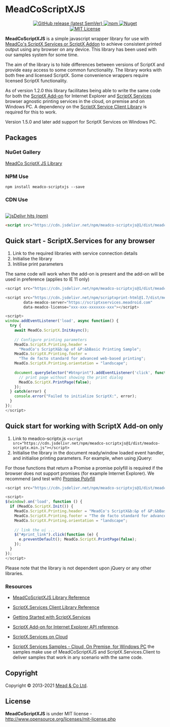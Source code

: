# MeadCoScriptXJS

<p align="center">
	<a href="https://github.com/MeadCo/MeadCoScriptXJS/releases/latest" target="_blank">
        <img alt="GitHub release (latest SemVer)" src="https://img.shields.io/github/v/release/MeadCo/MeadCoScriptXJS">
    </a>
	<a href="https://www.npmjs.com/package/meadco-scriptxjs" target="_blank">
		<img alt="npm" src="https://img.shields.io/npm/v/meadco-scriptxjs">
	</a>
	<a href="https://www.nuget.org/packages/MeadScriptXJS" target="_blank">
        <img alt="Nuget" src="https://img.shields.io/nuget/v/MeadScriptXJS">
    </a>
	<br>
	<a href="https://github.com/MeadCo/MeadScriptXJS/blob/master/LICENSE" target="_blank">
		<img alt="MIT License" src="https://img.shields.io/github/license/MeadCo/MeadCoScriptXJS">
	</a>
</p>

**MeadCoScriptXJS** is a simple javascript wrapper library for use with [MeadCo's ScriptX Services or ScriptX Addon](https://www.meadroid.com)
 to achieve consistent printed output using any browser on any device. This library has been used with our samples system for some time. 

The aim of the library is to hide differences between versions of ScriptX and provide easy access to some common functionality.
The library works with both free and licensed ScriptX. Some convenience wrappers require licensed ScriptX functionality.

As of version 1.2.0 this library facilitates being able to write the same code for both the 
[ScriptX Add-on](http://www.meadroid.com) for Internet Explorer and 
[ScriptX Services](https://www.meadroid.com) browser agnostic printing services in the cloud, on premise and on Windows PC. 
A dependency on the [ScriptX Service Client Library](https://github.com/MeadCo/ScriptX.Print.Client) is required for this to work.

Version 1.5.0 and later add support for ScriptX Services on Windows PC.

## Packages

### NuGet Gallery
[MeadCo ScriptX JS Library](http://nuget.org/packages/MeadScriptXJS/)

### NPM Use

```
npm install meadco-scriptxjs --save
```

### CDN Use

<p>
    <br/>
	<a href="https://www.jsdelivr.com/package/npm/meadco-scriptxjs" target="_blank">
		<img alt="jsDelivr hits (npm)" src="https://img.shields.io/jsdelivr/npm/hm/meadco-scriptxjs">
	</a>
</p>

```html
<script src="https://cdn.jsdelivr.net/npm/meadco-scriptxjs@1/dist/meadco-scriptx.min.js"></script>
```

## Quick start - ScriptX.Services for any browser

1. Link to the required libraries with service connection details
2. Initialise the library
3. Initilise print parameters

The same code will work when the add-on is present and the add-on will be used in preference (applies to IE 11 only)

```javascript
<script src="https://cdn.jsdelivr.net/npm/meadco-scriptxjs@1/dist/meadco-scriptx.min.js"></script>

<script src="https://cdn.jsdelivr.net/npm/scriptxprint-html@1.7/dist/meadco-scriptxservices.min.js"
        data-meadco-server="https://scriptxservices.meadroid.com" 
        data-meadco-license="xxx-xxx-xxxxxxx-xxx"></script>

<script>
window.addEventListener('load', async function() {
  try {
    await MeadCo.ScriptX.InitAsync();
    
    // Configure printing parameters
    MeadCo.ScriptX.Printing.header = 
      "MeadCo's ScriptX&b:&p of &P:&bBasic Printing Sample";
    MeadCo.ScriptX.Printing.footer = 
      "The de facto standard for advanced web-based printing";
    MeadCo.ScriptX.Printing.orientation = "landscape";
    
    document.querySelector("#btnprint").addEventListener('click', function() {
      // print page without showing the print dialog
      MeadCo.ScriptX.PrintPage(false);
    });
  } catch(error) {
    console.error("Failed to initialize ScriptX:", error);
  }
});
</script>
```

## Quick start for working with ScriptX Add-on only

1. Link to meadco-scriptx.js `<script src="https://cdn.jsdelivr.net/npm/meadco-scriptxjs@1/dist/meadco-scriptx.min.js"></script>`
2. Initialise the library in the document ready/window loaded event handler, and initialise printing parameters. For example, when using jQuery:

For those functions that return a Promise a promise polyfill is required if the browser does not support promises (for example Internet Explorer). 
We recommend (and test with) [Promise Polyfill](https://github.com/taylorhakes/promise-polyfill)


```javascript
<script src="https://cdn.jsdelivr.net/npm/meadco-scriptxjs@1/dist/meadco-scriptx.min.js"></script>

<script>
$(window).on('load', function () {
  if (MeadCo.ScriptX.Init()) {
    MeadCo.ScriptX.Printing.header = "MeadCo's ScriptX&b:&p of &P:&bBasic Printing Sample";
    MeadCo.ScriptX.Printing.footer = "The de facto standard for advanced web-based printing";
    MeadCo.ScriptX.Printing.orientation = "landscape";
            
    // link the ui ...
    $("#print_link").click(function (e) { 
      e.preventDefault(); MeadCo.ScriptX.PrintPage(false); 
    });                           
  }
});
</script>
```
Please note that the library is not dependent upon jQuery or any other libraries.


### Resources

* [MeadCoScriptXJS Library Reference](https://meadco.github.io/MeadCoScriptXJS)

* [ScriptX.Services Client Library Reference](https://meadco.github.io/ScriptX.Print.Client)

* [Getting Started with ScriptX.Services](https://www.meadroid.com/Developers/KnowledgeBank/HowToGuides/ScriptXServices/GettingStarted)

* [ScriptX Add-on for Internet Explorer API reference](https://www.meadroid.com/Developers/KnowledgeBank/TechnicalReference/ScriptXAddOn).

* [ScriptX.Services on Cloud](https://scriptxservices.meadroid.com/)

* [ScriptX Services Samples - Cloud, On Premise, for Windows PC](https://scriptxprintsamples.meadroid.com/) the samples make use of MeadCoScriptXJS and ScriptX.Services.Client to deliver samples that work in any scenario with the same code.


## Copyright
Copyright © 2013-2021 [Mead & Co Ltd](http://www.meadroid.com).

## License 
**MeadCoScriptXJS** is under MIT license - http://www.opensource.org/licenses/mit-license.php

